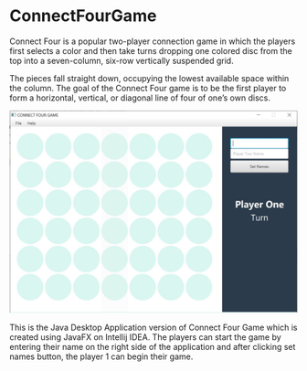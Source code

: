 # ConnectFourGame

Connect Four is a popular two-player connection game in which the players first selects a color and then take turns dropping one colored disc from the top into a seven-column, six-row vertically suspended grid. <br>

The pieces fall straight down, occupying the lowest available space within the column. The goal of the Connect Four game is to be the first player to form a horizontal, vertical, or diagonal line of four of one’s own discs. 

![alt text](https://github.com/khyaati26/ConnectFourGame/blob/master/ConnectFourApplication.JPG?raw=true)

This is the Java Desktop Application version of Connect Four Game which is created using JavaFX on Intellij IDEA. The players can start the game by entering their name on the right side of the application and after clicking set names button, the player 1 can begin their game.
